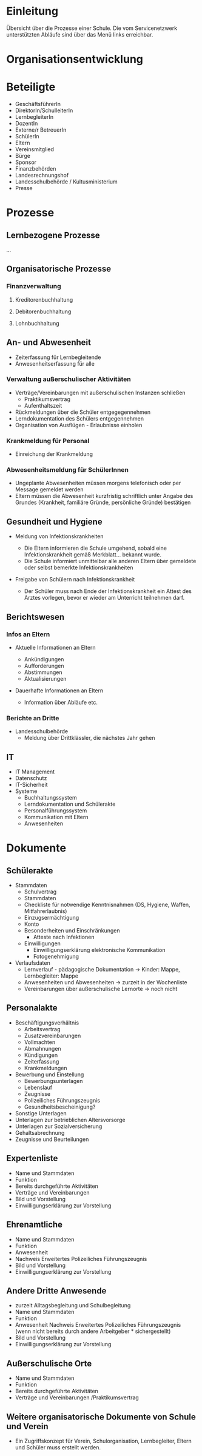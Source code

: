 # Einleitung

Übersicht über die Prozesse einer Schule. Die vom Servicenetzwerk unterstützten Abläufe sind über das Menü links erreichbar.

# Organisationsentwicklung

# Beteiligte
* GeschäftsführerIn
* DirektorIn/SchulleiterIn
* LernbegleiterIn
* DozentIn
* Externe/r BetreuerIn
* SchülerIn
* Eltern
* Vereinsmitglied
* Bürge
* Sponsor
* Finanzbehörden
* Landesrechnungshof
* Landesschulbehörde / Kultusministerium
* Presse

# Prozesse

## Lernbezogene Prozesse

... 

## Organisatorische Prozesse

### Finanzverwaltung

1. Kreditorenbuchhaltung
    
2. Debitorenbuchhaltung

3. Lohnbuchhaltung

## An- und Abwesenheit

* Zeiterfassung für Lernbegleitende
* Anwesenheitserfassung für alle

### Verwaltung außerschulischer Aktivitäten

* Verträge/Vereinbarungen mit außerschulischen Instanzen schließen
  * Praktikumsvertrag
  * Aufenthaltszeit
* Rückmeldungen über die Schüler entgegegennehmen
* Lerndokumentation des Schülers entgegennehmen
* Organisation von Ausflügen - Erlaubnisse einholen

### Krankmeldung für Personal

 * Einreichung der Krankmeldung

### Abwesenheitsmeldung für SchülerInnen

* Ungeplante Abwesenheiten müssen morgens telefonisch oder per Message gemeldet werden
* Eltern müssen die Abwesenheit kurzfristig schriftlich unter Angabe des Grundes (Krankheit, familiäre Gründe, persönliche Gründe) bestätigen

## Gesundheit und Hygiene

* Meldung von Infektionskrankheiten
  * Die Eltern informieren die Schule umgehend, sobald eine Infektionskrankheit gemäß Merkblatt... bekannt wurde.
  * Die Schule informiert unmittelbar alle anderen Eltern über gemeldete oder selbst bemerkte Infektionskrankheiten

* Freigabe von Schülern nach Infektionskrankheit
  * Der Schüler muss nach Ende der Infektionskrankheit ein Attest des Arztes vorlegen, bevor er wieder am Unterricht teilnehmen darf.

## Berichtswesen

### Infos an Eltern

* Aktuelle Informationen an Eltern
  *  Ankündigungen
  *  Aufforderungen
  *  Abstimmungen
  *  Aktualisierungen

* Dauerhafte Informationen an Eltern
  * Information über Abläufe etc.

### Berichte an Dritte

* Landesschulbehörde
  * Meldung über Drittklässler, die nächstes Jahr gehen

## IT
* IT Management
* Datenschutz
* IT-Sicherheit
* Systeme
  * Buchhaltungssystem
  * Lerndokumentation und Schülerakte
  * Personalführungssystem
  * Kommunikation mit Eltern
  * Anwesenheiten

# Dokumente
## Schülerakte
* Stammdaten
  * Schulvertrag
  * Stammdaten
  * Checkliste für notwendige Kenntnisnahmen (DS, Hygiene, Waffen, Mitfahrerlaubnis)
  * Einzugsermächtigung
  * Konto
  * Besonderheiten und Einschränkungen
      * Atteste nach Infektionen
  * Einwilligungen
      * Einwilligungserklärung elektronische Kommunikation
      * Fotogenehmigung
* Verlaufsdaten
  * Lernverlauf - pädagogische Dokumentation → Kinder: Mappe, Lernbegleiter: Mappe
  * Anwesenheiten und Abwesenheiten → zurzeit in der Wochenliste
  * Vereinbarungen über außerschulische Lernorte → noch nicht

## Personalakte
* Beschäftigungsverhältnis
  * Arbeitsvertrag
  * Zusatzvereinbarungen
  * Vollmachten
  * Abmahnungen
  * Kündigungen
  * Zeiterfassung
  * Krankmeldungen
* Bewerbung und Einstellung
  * Bewerbungsunterlagen
  * Lebenslauf
  * Zeugnisse
  * Polizeiliches Führungszeugnis
  * Gesundheitsbescheinigung?
* Sonstige Unterlagen
* Unterlagen zur betrieblichen Altersvorsorge
* Unterlagen zur Sozialversicherung
* Gehaltsabrechnung
* Zeugnisse und Beurteilungen

## Expertenliste

* Name und Stammdaten
* Funktion
* Bereits durchgeführte Aktivitäten
* Verträge und Vereinbarungen
* Bild und Vorstellung
* Einwilligungserklärung zur Vorstellung

## Ehrenamtliche

* Name und Stammdaten
* Funktion
* Anwesenheit
* Nachweis Erweitertes Polizeiliches Führungszeugnis
* Bild und Vorstellung
* Einwilligungserklärung zur Vorstellung

## Andere Dritte Anwesende

* zurzeit Alltagsbegleitung und Schulbegleitung
* Name und Stammdaten
* Funktion
* Anwesenheit
Nachweis Erweitertes Polizeiliches Führungszeugnis (wenn nicht bereits durch andere Arbeitgeber * sichergestellt)
* Bild und Vorstellung
* Einwilligungserklärung zur Vorstellung

## Außerschulische Orte

* Name und Stammdaten
* Funktion
* Bereits durchgeführte Aktivitäten
* Verträge und Vereinbarungen /Praktikumsvertrag

## Weitere organisatorische Dokumente von Schule und Verein
* Ein Zugriffskonzept für Verein, Schulorganisation, Lernbegleiter, Eltern und Schüler muss erstellt werden.

